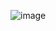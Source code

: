 ![image](https://media1.tenor.com/m/cXe4QCg2N6IAAAAC/precure-pretty-cure.gif)


<!---
M0NCATS/M0NCATS is a ✨ special ✨ repository because its `README.md` (this file) appears on your GitHub profile.
You can click the Preview link to take a look at your changes.
--->
